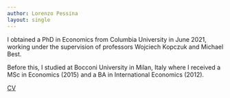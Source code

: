 ```yaml
---
author: Lorenzo Pessina
layout: single
---
```


I obtained a PhD in Economics from Columbia University in June 2021, working under the supervision of professors Wojciech Kopczuk and Michael Best.

Before this, I studied at Bocconi University in Milan, Italy where I received a MSc in Economics (2015) and a BA in International Economics (2012). 

[CV](/cv/Pessina-Lorenzo-cv.pdf)